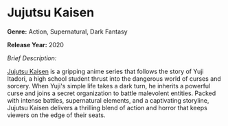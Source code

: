 # Jujutsu Kaisen

**Genre:** Action, Supernatural, Dark Fantasy

**Release Year:** 2020

*Brief Description:*

[Jujutsu Kaisen](https://www.imdb.com/title/tt12343534/) is a gripping anime series that follows the story of Yuji Itadori, a high school student thrust into the dangerous world of curses and sorcery. When Yuji's simple life takes a dark turn, he inherits a powerful curse and joins a secret organization to battle malevolent entities. Packed with intense battles, supernatural elements, and a captivating storyline, Jujutsu Kaisen delivers a thrilling blend of action and horror that keeps viewers on the edge of their seats.

